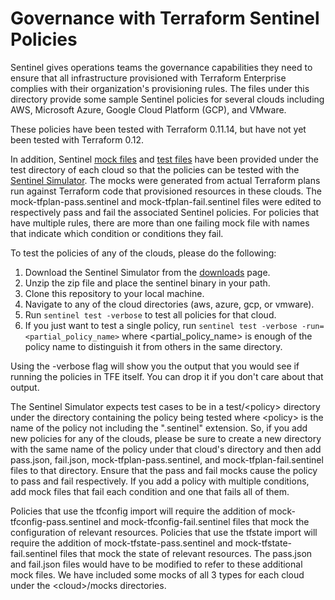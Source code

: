 # Governance with Terraform Sentinel Policies

Sentinel gives operations teams the governance capabilities they need to ensure that all infrastructure provisioned with Terraform Enterprise complies with their organization's provisioning rules. The files under this directory provide some sample Sentinel policies for several clouds including AWS, Microsoft Azure, Google Cloud Platform (GCP), and VMware.

These policies have been tested with Terraform 0.11.14, but have not yet been tested with Terraform 0.12.

In addition, Sentinel [mock files](https://www.terraform.io/docs/enterprise/sentinel/mock.html) and [test files](https://docs.hashicorp.com/sentinel/commands/config#test-cases) have been provided under the test directory of each cloud so that the policies can be tested with the [Sentinel Simulator](https://docs.hashicorp.com/sentinel/commands). The mocks were generated from actual Terraform plans run against Terraform code that provisioned resources in these clouds. The mock-tfplan-pass.sentinel and mock-tfplan-fail.sentinel files were edited to respectively pass and fail the associated Sentinel policies. For policies that have multiple rules, there are more than one failing mock file with names that indicate which condition or conditions they fail.

To test the policies of any of the clouds, please do the following:
1. Download the Sentinel Simulator from the [downloads](https://docs.hashicorp.com/sentinel/downloads) page.
1. Unzip the zip file and place the sentinel binary in your path.
1. Clone this repository to your local machine.
1. Navigate to any of the cloud directories (aws, azure, gcp, or vmware).
1. Run `sentinel test -verbose` to test all policies for that cloud.
1. If you just want to test a single policy, run `sentinel test -verbose -run=<partial_policy_name>` where \<partial_policy_name\> is enough of the policy name to distinguish it from others in the same directory.

Using the -verbose flag will show you the output that you would see if running the policies in TFE itself. You can drop it if you don't care about that output.

The Sentinel Simulator expects test cases to be in a test/\<policy\> directory under the directory containing the policy being tested where \<policy\> is the name of the policy not including the ".sentinel" extension. So, if you add new policies for any of the clouds, please be sure to create a new directory with the same name of the policy under that cloud's directory and then add pass.json, fail.json, mock-tfplan-pass.sentinel, and mock-tfplan-fail.sentinel files to that directory. Ensure that the pass and fail mocks cause the policy to pass and fail respectively. If you add a policy with multiple conditions, add mock files that fail each condition and one that fails all of them.

Policies that use the tfconfig import will require the addition of mock-tfconfig-pass.sentinel and  mock-tfconfig-fail.sentinel files that mock the configuration of relevant resources. Policies that use the tfstate import will require the addition of mock-tfstate-pass.sentinel and mock-tfstate-fail.sentinel files that mock the state of relevant resources. The pass.json and fail.json files would have to be modified to refer to these additional mock files. We have included some mocks of all 3 types for each cloud under the \<cloud\>/mocks directories.
